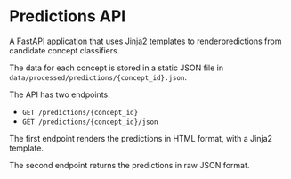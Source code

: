 # Predictions API

A FastAPI application that uses Jinja2 templates to renderpredictions from candidate concept classifiers.

The data for each concept is stored in a static JSON file in `data/processed/predictions/{concept_id}.json`.

The API has two endpoints:

- `GET /predictions/{concept_id}`
- `GET /predictions/{concept_id}/json`

The first endpoint renders the predictions in HTML format, with a Jinja2 template.

The second endpoint returns the predictions in raw JSON format.

